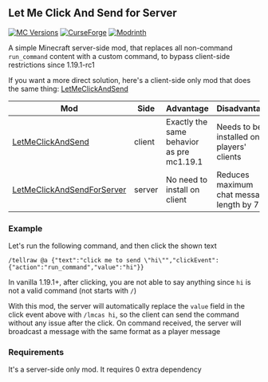 ## Let Me Click And Send for Server

[![MC Versions](https://cf.way2muchnoise.eu/versions/For%20MC_1107596_all.svg)](https://www.curseforge.com/minecraft/mc-mods/let-me-click-and-send-for-server)
[![CurseForge](https://cf.way2muchnoise.eu/full_1107596_downloads.svg)](https://legacy.curseforge.com/minecraft/mc-mods/let-me-click-and-send-for-server)
[![Modrinth](https://img.shields.io/modrinth/dt/HtZfkfG8?label=Modrinth%20Downloads)](https://modrinth.com/project/let-me-click-and-send-for-server)

A simple Minecraft server-side mod, that replaces all non-command `run_command` content with a custom command,
to bypass client-side restrictions since 1.19.1-rc1

If you want a more direct solution, here's a client-side only mod that does the same thing:
[LetMeClickAndSend](https://github.com/Fallen-Breath/LetMeClickAndSend)

| Mod                                                                                       | Side   | Advantage                                 | Disadvantage                                  |
|-------------------------------------------------------------------------------------------|--------|-------------------------------------------|-----------------------------------------------|
| [LetMeClickAndSend](https://github.com/Fallen-Breath/LetMeClickAndSend)                   | client | Exactly the same behavior as pre mc1.19.1 | Needs to be installed on all players' clients |        
| [LetMeClickAndSendForServer](https://github.com/Fallen-Breath/LetMeClickAndSendForServer) | server | No need to install on client              | Reduces maximum chat message length by 7      |     

### Example

Let's run the following command, and then click the shown text

```
/tellraw @a {"text":"click me to send \"hi\"","clickEvent":{"action":"run_command","value":"hi"}}
```

In vanilla 1.19.1+, after clicking, you are not able to say anything since `hi` is not a valid command (not starts with `/`)

With this mod, the server will automatically replace the `value` field in the click event above with `/lmcas hi`,
so the client can send the command without any issue after the click. 
On command received, the server will broadcast a message with the same format as a player message   

### Requirements

It's a server-side only mod. It requires 0 extra dependency
